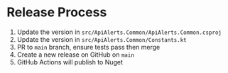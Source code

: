 # Release Process

1. Update the version in `src/ApiAlerts.Common/ApiAlerts.Common.csproj`
2. Update the version in `src/ApiAlerts.Common/Constants.kt`
3. PR to `main` branch, ensure tests pass then merge
4. Create a new release on GitHub on `main`
5. GitHub Actions will publish to Nuget
